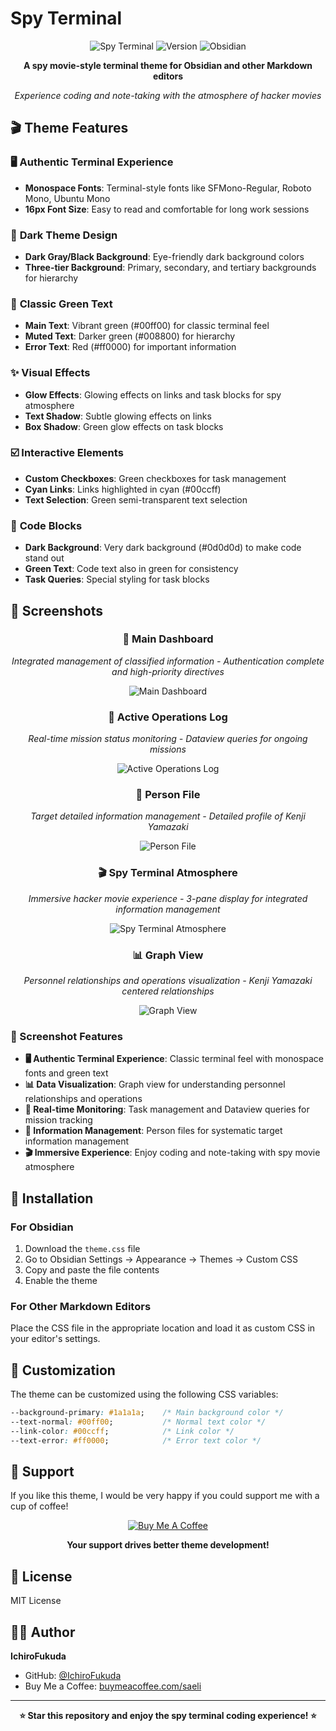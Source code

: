 # Spy Terminal

<div align="center">

![Spy Terminal](https://img.shields.io/badge/Theme-Spy%20Terminal-00ff00?style=for-the-badge&labelColor=1a1a1a)
![Version](https://img.shields.io/badge/Version-1.0.0-00aa00?style=for-the-badge&labelColor=1a1a1a)
![Obsidian](https://img.shields.io/badge/Obsidian-Compatible-7c3aed?style=for-the-badge&labelColor=1a1a1a)

**A spy movie-style terminal theme for Obsidian and other Markdown editors**

*Experience coding and note-taking with the atmosphere of hacker movies*

</div>

## 🎬 Theme Features

### 🖥️ **Authentic Terminal Experience**
- **Monospace Fonts**: Terminal-style fonts like SFMono-Regular, Roboto Mono, Ubuntu Mono
- **16px Font Size**: Easy to read and comfortable for long work sessions

### 🌙 **Dark Theme Design**
- **Dark Gray/Black Background**: Eye-friendly dark background colors
- **Three-tier Background**: Primary, secondary, and tertiary backgrounds for hierarchy

### 💚 **Classic Green Text**
- **Main Text**: Vibrant green (#00ff00) for classic terminal feel
- **Muted Text**: Darker green (#008800) for hierarchy
- **Error Text**: Red (#ff0000) for important information

### ✨ **Visual Effects**
- **Glow Effects**: Glowing effects on links and task blocks for spy atmosphere
- **Text Shadow**: Subtle glowing effects on links
- **Box Shadow**: Green glow effects on task blocks

### ☑️ **Interactive Elements**
- **Custom Checkboxes**: Green checkboxes for task management
- **Cyan Links**: Links highlighted in cyan (#00ccff)
- **Text Selection**: Green semi-transparent text selection

### 📝 **Code Blocks**
- **Dark Background**: Very dark background (#0d0d0d) to make code stand out
- **Green Text**: Code text also in green for consistency
- **Task Queries**: Special styling for task blocks

## 📸 Screenshots

<div align="center">

### 🎯 Main Dashboard
*Integrated management of classified information - Authentication complete and high-priority directives*

![Main Dashboard](./screenshots/main-dashboard.png)

### 📝 Active Operations Log
*Real-time mission status monitoring - Dataview queries for ongoing missions*

![Active Operations Log](./screenshots/active-operations-log.png)

### 👤 Person File
*Target detailed information management - Detailed profile of Kenji Yamazaki*

![Person File](./screenshots/person-file.png)

### 🎬 Spy Terminal Atmosphere
*Immersive hacker movie experience - 3-pane display for integrated information management*

![Spy Terminal Atmosphere](./screenshots/spy-terminal-atmosphere.png)

### 📊 Graph View
*Personnel relationships and operations visualization - Kenji Yamazaki centered relationships*

![Graph View](./screenshots/graph-view.png)

</div>

### 🌟 Screenshot Features

- **🖥️ Authentic Terminal Experience**: Classic terminal feel with monospace fonts and green text
- **📊 Data Visualization**: Graph view for understanding personnel relationships and operations
- **📝 Real-time Monitoring**: Task management and Dataview queries for mission tracking
- **👤 Information Management**: Person files for systematic target information management
- **🎬 Immersive Experience**: Enjoy coding and note-taking with spy movie atmosphere

## 🚀 Installation

### For Obsidian

1. Download the `theme.css` file
2. Go to Obsidian Settings → Appearance → Themes → Custom CSS
3. Copy and paste the file contents
4. Enable the theme

### For Other Markdown Editors

Place the CSS file in the appropriate location and load it as custom CSS in your editor's settings.

## 🎨 Customization

The theme can be customized using the following CSS variables:

```css
--background-primary: #1a1a1a;    /* Main background color */
--text-normal: #00ff00;           /* Normal text color */
--link-color: #00ccff;            /* Link color */
--text-error: #ff0000;            /* Error text color */
```

## 💝 Support

If you like this theme, I would be very happy if you could support me with a cup of coffee!

<div align="center">

[![Buy Me A Coffee](https://img.shields.io/badge/Buy%20Me%20A%20Coffee-☕%20Support%20Me-FFDD00?style=for-the-badge&logo=buy-me-a-coffee&logoColor=white&labelColor=000000)](https://buymeacoffee.com/saeli)

**Your support drives better theme development!**

</div>

## 📄 License

MIT License

## 👨‍💻 Author

**IchiroFukuda**

- GitHub: [@IchiroFukuda](https://github.com/IchiroFukuda)
- Buy Me a Coffee: [buymeacoffee.com/saeli](https://buymeacoffee.com/saeli)

---

<div align="center">

**⭐ Star this repository and enjoy the spy terminal coding experience! ⭐**

</div>
